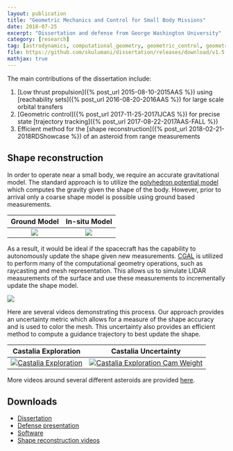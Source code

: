 ```yaml
---
layout: publication
title: "Geometric Mechanics and Control for Small Body Missions"
date: 2018-07-25
excerpt: "Dissertation and defense from George Washington University"
category: [research]
tag: [astrodynamics, computational_geometry, geometric_control, geometric_mechanics, python, publication]
file: https://github.com/skulumani/dissertation/releases/download/v1.5.11/dissertation.pdf 
mathjax: true
---
```


The main contributions of the dissertation include:

1. [Low thrust propulsion]({% post_url 2015-08-10-2015AAS %}) using [reachability sets]({% post_url 2016-08-20-2016AAS %})  for large scale orbital transfers
2. [Geometric control]({% post_url 2017-11-25-2017IJCAS %}) for precise state [trajectory tracking]({% post_url 2017-08-22-2017AAS-FALL %})
3. Efficient method for the [shape reconstruction]({% post_url 2018-02-21-2018RDShowcase %}) of an asteroid from range measurements

## Shape reconstruction

In order to operate near a small body, we require an accurate gravitational model.
The standard approach is to utilize the [polyhedron potential model](https://link.springer.com/article/10.1007/BF00053511) which computes the gravity given the shape of the body.
However, prior to arrival only a coarse shape model is possible using ground based measurements.

| Ground Model | In-situ Model |
:----------:|:-----------:|
![](https://raw.githubusercontent.com/skulumani/dissertation/master/figures/mathematical_background/itokawa_radar_isometric.jpg) | ![](https://raw.githubusercontent.com/skulumani/dissertation/master/figures/mathematical_background/itokawa_isometric.jpg)

As a result, it would be ideal if the spacecraft has the capability to autonomously update the shape given new measurements. 
[CGAL](https://www.cgal.org/) is utilized to perform many of the computational geometry operations, such as raycasting and mesh representation.
This allows us to simulate LIDAR measurements of the surface and use these measurements to incrementally update the shape model.

![](https://github.com/skulumani/dissertation/raw/master/figures/2018_SSPI/castalia_raycasting_plot.jpg)

Here are several videos demonstrating this process.
Our approach provides an uncertainty metric which allows for a measure of the shape accuracy and is used to color the mesh.
This uncertainty also provides an efficient method to compute a guidance trajectory to best update the shape.

| Castalia Exploration | Castalia Uncertainty |
:-----------:|:----------------:
[![Castalia Exploration]( https://img.youtube.com/vi/EMlYvBGN8S0/maxresdefault.jpg )](https://youtu.be/EMlYvBGN8S0) | [![Castalia Exploration Cam Weight](https://img.youtube.com/vi/jz-_SIi4a5A/maxresdefault.jpg)](https://youtu.be/jz-_SIi4a5A)

More videos around several different asteroids are provided [here](https://www.youtube.com/playlist?list=PL3wJMXefOGf7CUFEN3aufjk-fYnC42c0W).

## Downloads

* [Dissertation](https://github.com/skulumani/dissertation/releases/download/v1.5.11/dissertation.pdf)
* [Defense presentation](https://github.com/skulumani/dissertation/releases/download/v1.5.11/dissertation.pdf)
* [Software](https://github.com/skulumani/asteroid_dumbbell)
* [Shape reconstruction videos](https://www.youtube.com/playlist?list=PL3wJMXefOGf7CUFEN3aufjk-fYnC42c0W)
